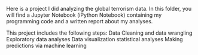 Here is a project I did analyzing the global terrorism data. 
In this folder, you will find a Jupyter Notebook (iPython Notebook) containing my programming code and a written report about my analyses.

This project includes the following steps:
Data Cleaning and data wrangling
Exploratory data analyses
Data visualization
statistical analyses
Making predictions via machine learning
